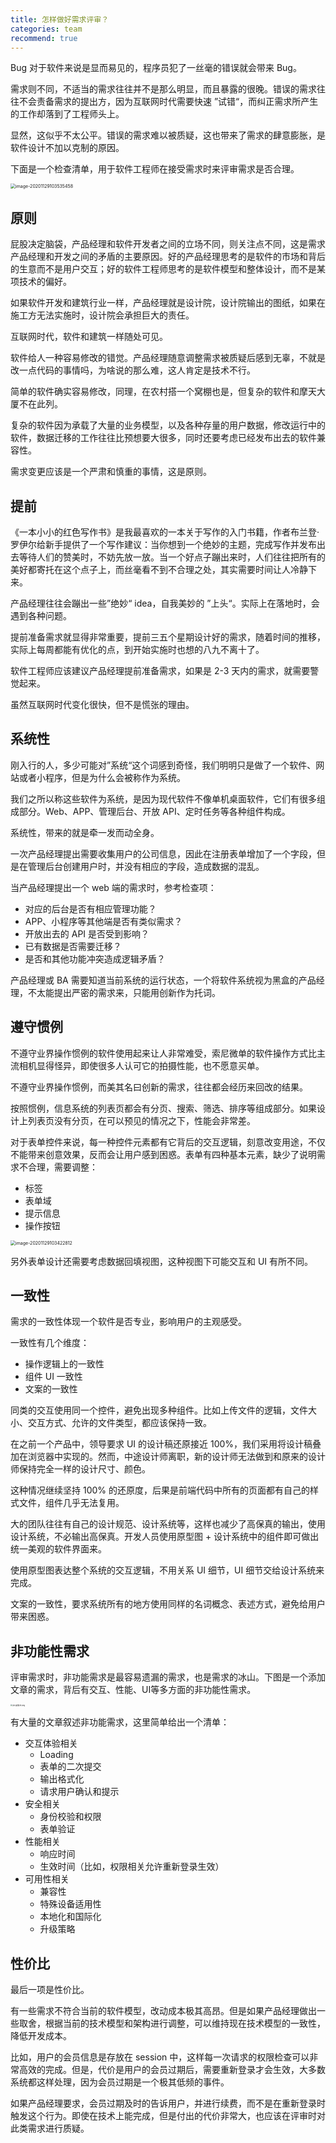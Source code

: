 ```yaml
---
title: 怎样做好需求评审？
categories: team
recommend: true
---
```


<!--
主题：需求评审的方法?
看点：程序员质疑需求的技巧
解决问题：减少错误需求，提高需求的可靠性
-->

Bug 对于软件来说是显而易见的，程序员犯了一丝毫的错误就会带来 Bug。

需求则不同，不适当的需求往往并不是那么明显，而且暴露的很晚。错误的需求往往不会责备需求的提出方，因为互联网时代需要快速 ”试错“，而纠正需求所产生的工作却落到了工程师头上。

显然，这似乎不太公平。错误的需求难以被质疑，这也带来了需求的肆意膨胀，是软件设计不加以克制的原因。

下面是一个检查清单，用于软件工程师在接受需求时来评审需求是否合理。

<img src="https://github.com/linksgo2011/wiki/raw/master/source/team/requirement-review/image-20201129103535458.png" alt="image-20201129103535458" style="zoom:50%;" />

## 原则

屁股决定脑袋，产品经理和软件开发者之间的立场不同，则关注点不同，这是需求产品经理和开发之间的矛盾的主要原因。好的产品经理思考的是软件的市场和背后的生意而不是用户交互；好的软件工程师思考的是软件模型和整体设计，而不是某项技术的偏好。

如果软件开发和建筑行业一样，产品经理就是设计院，设计院输出的图纸，如果在施工方无法实施时，设计院会承担巨大的责任。

互联网时代，软件和建筑一样随处可见。

软件给人一种容易修改的错觉。产品经理随意调整需求被质疑后感到无辜，不就是改一点代码的事情吗，为啥说的那么难，这人肯定是技术不行。

简单的软件确实容易修改，同理，在农村搭一个窝棚也是，但复杂的软件和摩天大厦不在此列。

复杂的软件因为承载了大量的业务模型，以及各种存量的用户数据，修改运行中的软件，数据迁移的工作往往比预想要大很多，同时还要考虑已经发布出去的软件兼容性。

需求变更应该是一个严肃和慎重的事情，这是原则。

## 提前

《一本小小的红色写作书》是我最喜欢的一本关于写作的入门书籍，作者布兰登·罗伊尔给新手提供了一个写作建议：当你想到一个绝妙的主题，完成写作并发布出去等待人们的赞美时，不妨先放一放。当一个好点子蹦出来时，人们往往把所有的美好都寄托在这个点子上，而丝毫看不到不合理之处，其实需要时间让人冷静下来。

产品经理往往会蹦出一些”绝妙“ idea，自我美妙的 ”上头“。实际上在落地时，会遇到各种问题。

提前准备需求就显得非常重要，提前三五个星期设计好的需求，随着时间的推移，实际上每周都能有优化的点，到开始实施时也想的八九不离十了。

软件工程师应该建议产品经理提前准备需求，如果是 2-3 天内的需求，就需要警觉起来。

虽然互联网时代变化很快，但不是慌张的理由。

## 系统性

刚入行的人，多少可能对”系统“这个词感到奇怪，我们明明只是做了一个软件、网站或者小程序，但是为什么会被称作为系统。

我们之所以称这些软件为系统，是因为现代软件不像单机桌面软件，它们有很多组成部分。Web、APP、管理后台、开放 API、定时任务等各种组件构成。

系统性，带来的就是牵一发而动全身。

一次产品经理提出需要收集用户的公司信息，因此在注册表单增加了一个字段，但是在管理后台创建用户时，并没有相应的字段，造成数据的混乱。

当产品经理提出一个 web 端的需求时，参考检查项：

- 对应的后台是否有相应管理功能？
- APP、小程序等其他端是否有类似需求？
- 开放出去的 API 是否受到影响？
- 已有数据是否需要迁移？
- 是否和其他功能冲突造成逻辑矛盾？

产品经理或 BA 需要知道当前系统的运行状态，一个将软件系统视为黑盒的产品经理，不太能提出严密的需求来，只能用创新作为托词。

## 遵守惯例

不遵守业界操作惯例的软件使用起来让人非常难受，索尼微单的软件操作方式比主流相机显得怪异，即使很多人认可它的拍摄性能，也不愿意买单。

不遵守业界操作惯例，而美其名曰创新的需求，往往都会经历来回改的结果。

按照惯例，信息系统的列表页都会有分页、搜索、筛选、排序等组成部分。如果设计上列表页没有分页，在可以预见的情况之下，性能会非常差。

对于表单控件来说，每一种控件元素都有它背后的交互逻辑，刻意改变用途，不仅不能带来创意效果，反而会让用户感到困惑。表单有四种基本元素，缺少了说明需求不合理，需要调整：

- 标签
- 表单域
- 提示信息
- 操作按钮

<img src="https://github.com/linksgo2011/wiki/raw/master/source/team/requirement-review/image-20201129103422812.png" alt="image-20201129103422812" style="zoom:50%;" />

另外表单设计还需要考虑数据回填视图，这种视图下可能交互和 UI 有所不同。

## 一致性

需求的一致性体现一个软件是否专业，影响用户的主观感受。

一致性有几个维度：

- 操作逻辑上的一致性
- 组件 UI 一致性
- 文案的一致性

同类的交互使用同一个控件，避免出现多种组件。比如上传文件的逻辑，文件大小、交互方式、允许的文件类型，都应该保持一致。

在之前一个产品中，领导要求 UI 的设计稿还原接近 100%，我们采用将设计稿叠加在浏览器中实现的。然而，中途设计师离职，新的设计师无法做到和原来的设计师保持完全一样的设计尺寸、颜色。

这种情况继续坚持 100% 的还原度，后果是前端代码中所有的页面都有自己的样式文件，组件几乎无法复用。

大的团队往往有自己的设计规范、设计系统等，这样也减少了高保真的输出，使用设计系统，不必输出高保真。开发人员使用原型图 + 设计系统中的组件即可做出统一美观的软件界面来。

使用原型图表达整个系统的交互逻辑，不用关系 UI 细节，UI 细节交给设计系统来完成。

文案的一致性，要求系统所有的地方使用同样的名词概念、表述方式，避免给用户带来困惑。

## 非功能性需求

评审需求时，非功能需求是最容易遗漏的需求，也是需求的冰山。下图是一个添加文章的需求，背后有交互、性能、UI等多方面的非功能性需求。

<img src="https://github.com/linksgo2011/wiki/raw/master/source/team/requirement-review/4146258397.png" alt=" 非功能需求.png" style="zoom:20%;" />

有大量的文章叙述非功能需求，这里简单给出一个清单：

- 交互体验相关
	- Loading
	- 表单的二次提交
	- 输出格式化
	- 请求用户确认和提示 
- 安全相关
	- 身份校验和权限
	- 表单验证
- 性能相关
	- 响应时间
	- 生效时间（比如，权限相关允许重新登录生效）
- 可用性相关
	- 兼容性
	- 特殊设备适用性
	- 本地化和国际化
	- 升级策略

## 性价比

最后一项是性价比。

有一些需求不符合当前的软件模型，改动成本极其高昂。但是如果产品经理做出一些取舍，根据当前的技术模型和架构进行调整，可以维持现在技术模型的一致性，降低开发成本。

比如，用户的会员信息是存放在 session 中，这样每一次请求的权限检查可以非常高效的完成。但是，代价是用户的会员过期后，需要重新登录才会生效，大多数系统都这样处理，因为会员过期是一个极其低频的事件。

如果产品经理要求，会员过期及时的告诉用户，并进行续费，而不是在重新登录时触发这个行为。即使在技术上能完成，但是付出的代价非常大，也应该在评审时对此类需求进行质疑。
